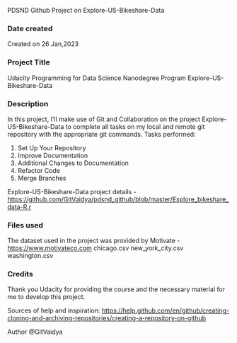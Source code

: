 PDSND Github Project on Explore-US-Bikeshare-Data

### Date created
Created on 26 Jan,2023

### Project Title
Udacity Programming for Data Science Nanodegree Program Explore-US-Bikeshare-Data

### Description
In this project, I'll make use of Git and Collaboration on the project Explore-US-Bikeshare-Data to complete all tasks on my local and remote git repository with the appropriate git commands. Tasks performed:

1. Set Up Your Repository
2. Improve Documentation
3. Additional Changes to Documentation
4. Refactor Code
5. Merge Branches

Explore-US-Bikeshare-Data project details - https://github.com/GitVaidya/pdsnd_github/blob/master/Explore_bikeshare_data-R.r

### Files used
The dataset used in the project was provided by Motivate - https://www.motivateco.com
chicago.csv
new_york_city.csv
washington.csv

### Credits
Thank you Udacity for providing the course and the necessary material for me to develop this project.

Sources of help and inspiration:
https://help.github.com/en/github/creating-cloning-and-archiving-repositories/creating-a-repository-on-github

Author @GitVaidya

